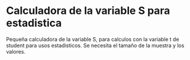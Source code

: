 # Calculadora de la variable S para estadistica
Pequeña calculadora de la variable S, para calculos con la variable t de student para usos estadisticos. Se necesita el tamaño de la muestra y los valores.
